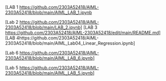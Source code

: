 [LAB 1 https://github.com/2303A52418/AIML-2303A52418/blob/main/AIML_LAB_1.ipynb

[Lab 2 https://github.com/2303A52418/AIML-2303A52418/blob/main/LAB_2.ipynb]
[LAB 3 https://github.com/2303A52418/AIML-2303A52418/edit/main/README.md]
[LAB 4https://github.com/2303A52418/AIML-2303A52418/blob/main/AIML_Lab04_Linear_Regression.ipynb]

[Lab 6 https://github.com/2303A52418/AIML-2303A52418/blob/main/AIML_LAB_6.ipynb]

[Lab 5  https://github.com/2303A52418/AIML-2303A52418/blob/main/AIML_LAB_5.ipynb]
